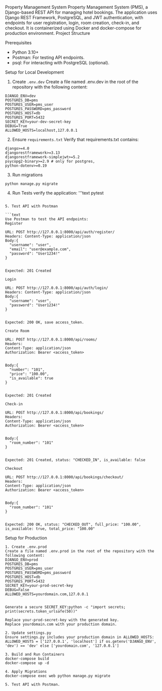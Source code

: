 Property Management System
Property Management System (PMS), a Django-based REST API for managing hotel bookings. The application uses Django REST Framework, PostgreSQL, and JWT authentication, with endpoints for user registration, login, room creation, check-in, and checkout. It is containerized using Docker and docker-compose for production environment.
Project Structure

Prerequisites

- Python 3.10+
- Postman: For testing API endpoints.
- psql: For interacting with PostgreSQL (optional).

Setup for Local Development
1. Create ```.env.dev```
Create a file named .env.dev in the root of the repository with the following content:
```env
DJANGO_ENV=dev
POSTGRES_DB=pms
POSTGRES_USER=pms_user
POSTGRES_PASSWORD=pms_password
POSTGRES_HOST=db
POSTGRES_PORT=5432
SECRET_KEY=your-dev-secret-key
DEBUG=True
ALLOWED_HOSTS=localhost,127.0.0.1
```

2. Ensure ```requirements.txt```
Verify that requirements.txt contains:

```text
django>=4.0
djangorestframework>=3.13
djangorestframework-simplejwt>=5.2
psycopg2-binary>=2.9 # only for postgres, 
python-dotenv>=0.19
```
3. Run migrations
```text
python manage.py migrate
```
4. Run Tests
verify the application:
'''text
pytest
```

5. Test API with Postman

```text   
Use Postman to test the API endpoints:
Register

URL: POST http://127.0.0.1:8000/api/auth/register/
Headers: Content-Type: application/json
Body:{
  "username": "user",
  "email": "user@example.com",
  "password": "User1234!"
}


Expected: 201 Created

Login

URL: POST http://127.0.0.1:8000/api/auth/login/
Headers: Content-Type: application/json
Body:{
  "username": "user",
  "password": "User1234!"
}


Expected: 200 OK, save access_token.

Create Room

URL: POST http://127.0.0.1:8000/api/rooms/
Headers:
Content-Type: application/json
Authorization: Bearer <access_token>


Body:{
  "number": "101",
  "price": "100.00",
  "is_available": true
}


Expected: 201 Created

Check-in

URL: POST http://127.0.0.1:8000/api/bookings/
Headers:
Content-Type: application/json
Authorization: Bearer <access_token>


Body:{
  "room_number": "101"
}


Expected: 201 Created, status: "CHECKED_IN", is_available: false

Checkout

URL: POST http://127.0.0.1:8000/api/bookings/checkout/
Headers:
Content-Type: application/json
Authorization: Bearer <access_token>


Body:{
  "room_number": "101"
}


Expected: 200 OK, status: "CHECKED_OUT", full_price: "100.00", is_available: true, total_price: "100.00"
```

Setup for Production

```text
1. Create .env.prod
Create a file named .env.prod in the root of the repository with the following content:
DJANGO_ENV=prod
POSTGRES_DB=pms
POSTGRES_USER=pms_user
POSTGRES_PASSWORD=pms_password
POSTGRES_HOST=db
POSTGRES_PORT=5432
SECRET_KEY=your-prod-secret-key
DEBUG=False
ALLOWED_HOSTS=yourdomain.com,127.0.0.1


Generate a secure SECRET_KEY:python -c "import secrets; print(secrets.token_urlsafe(50))"

Replace your-prod-secret-key with the generated key.
Replace yourdomain.com with your production domain.

2. Update settings.py
Ensure settings.py includes your production domain in ALLOWED_HOSTS:
ALLOWED_HOSTS = ['127.0.0.1', 'localhost'] if os.getenv('DJANGO_ENV', 'dev') == 'dev' else ['yourdomain.com', '127.0.0.1']

3. Build and Run Containers
docker-compose build
docker-compose up -d

4. Apply Migrations
docker-compose exec web python manage.py migrate

5. Test API with Postman.
```
